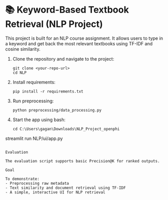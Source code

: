 # 📚 Keyword-Based Textbook Retrieval (NLP Project)

This project is built for an NLP course assignment. It allows users to type in a keyword and get back the most relevant textbooks using TF-IDF and cosine similarity.


1. Clone the repository and navigate to the project:
   ```
   git clone <your-repo-url>
   cd NLP
   ```

3. Install requirements:
   ```
   pip install -r requirements.txt
   ```

4. Run preprocessing:
   ```
   python preprocessing/data_processing.py
   ```

5. Start the app using bash:
   ```
   cd C:\Users\gagan\Downloads\NLP_Project_openphi
streamlit run NLP/ui/app.py

   ```

Evaluation

The evaluation script supports basic Precision@K for ranked outputs.

Goal

To demonstrate:
- Preprocessing raw metadata
- Text similarity and document retrieval using TF-IDF
- A simple, interactive UI for NLP retrieval